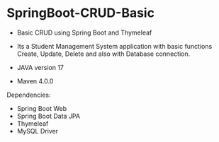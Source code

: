 # SpringBoot-CRUD-Basic

- Basic CRUD using Spring Boot and Thymeleaf

- Its a Student Management System application with basic functions Create, Update, Delete and also with Database connection.

- JAVA version 17

- Maven 4.0.0

Dependencies:
  - Spring Boot Web
  - Spring Boot Data JPA
  - Thymeleaf
  - MySQL Driver

  
